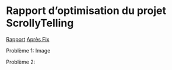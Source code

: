 # Rapport d’optimisation du projet ScrollyTelling

[Rapport](https://pagespeed.web.dev/analysis/https-joshua-tim-momo-com/lp1654587y?form_factor=mobile)
[Après Fix](https://pagespeed.web.dev/analysis/https-joshua-tim-momo-com/5wyy489v0a?form_factor=desktop)

Problème 1: Image

Problème 2: 